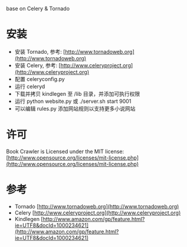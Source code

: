 
base on Celery & Tornado

# 安装

* 安装 Tornado, 参考: [http://www.tornadoweb.org](http://www.tornadoweb.org)
* 安装 Celery, 参考: [http://www.celeryproject.org](http://www.celeryproject.org)
* 配置 celeryconfig.py
* 运行 celeryd
* 下载并拷贝 kindlegen 至 /lib 目录，并添加可执行权限
* 运行 python website.py 或 ./server.sh start 9001
* 可以编辑 rules.py 添加网站规则以支持更多小说网站

# 许可

Book Crawler is Licensed under the MIT license: [http://www.opensource.org/licenses/mit-license.php](http://www.opensource.org/licenses/mit-license.php)

# 参考
* Tornado [http://www.tornadoweb.org](http://www.tornadoweb.org)
* Celery [http://www.celeryproject.org](http://www.celeryproject.org)
* Kindlegen [http://www.amazon.com/gp/feature.html?ie=UTF8&docId=1000234621](http://www.amazon.com/gp/feature.html?ie=UTF8&docId=1000234621)